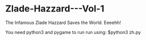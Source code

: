 # Zlade-Hazzard---Vol-1
The Infamous Zlade Hazzard Saves the World. Eeeehh!

You need python3 and pygame to run
run using:
$python3 zh.py

